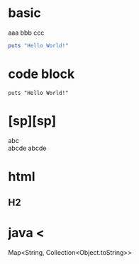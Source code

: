 # basic

aaa
bbb
ccc

```ruby
puts "Hello World!"
```

# code block
```puts "Hello World!"```

# [sp][sp]

abc  
abcde
abcde

# html

<script>
alert("test")
</script>

<h2>H2</h2>

# java <

Map<String, Collection<Object.toString>>
